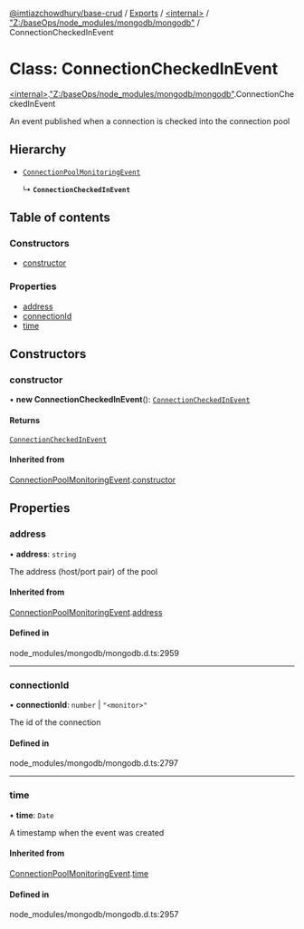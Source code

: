 [@imtiazchowdhury/base-crud](../README.md) / [Exports](../modules.md) / [\<internal\>](../modules/internal_.md) / ["Z:/baseOps/node\_modules/mongodb/mongodb"](../modules/internal_._Z__baseOps_node_modules_mongodb_mongodb_.md) / ConnectionCheckedInEvent

# Class: ConnectionCheckedInEvent

[\<internal\>](../modules/internal_.md).["Z:/baseOps/node\_modules/mongodb/mongodb"](../modules/internal_._Z__baseOps_node_modules_mongodb_mongodb_.md).ConnectionCheckedInEvent

An event published when a connection is checked into the connection pool

## Hierarchy

- [`ConnectionPoolMonitoringEvent`](internal_._Z__baseOps_node_modules_mongodb_mongodb_.ConnectionPoolMonitoringEvent.md)

  ↳ **`ConnectionCheckedInEvent`**

## Table of contents

### Constructors

- [constructor](internal_._Z__baseOps_node_modules_mongodb_mongodb_.ConnectionCheckedInEvent.md#constructor)

### Properties

- [address](internal_._Z__baseOps_node_modules_mongodb_mongodb_.ConnectionCheckedInEvent.md#address)
- [connectionId](internal_._Z__baseOps_node_modules_mongodb_mongodb_.ConnectionCheckedInEvent.md#connectionid)
- [time](internal_._Z__baseOps_node_modules_mongodb_mongodb_.ConnectionCheckedInEvent.md#time)

## Constructors

### constructor

• **new ConnectionCheckedInEvent**(): [`ConnectionCheckedInEvent`](internal_._Z__baseOps_node_modules_mongodb_mongodb_.ConnectionCheckedInEvent.md)

#### Returns

[`ConnectionCheckedInEvent`](internal_._Z__baseOps_node_modules_mongodb_mongodb_.ConnectionCheckedInEvent.md)

#### Inherited from

[ConnectionPoolMonitoringEvent](internal_._Z__baseOps_node_modules_mongodb_mongodb_.ConnectionPoolMonitoringEvent.md).[constructor](internal_._Z__baseOps_node_modules_mongodb_mongodb_.ConnectionPoolMonitoringEvent.md#constructor)

## Properties

### address

• **address**: `string`

The address (host/port pair) of the pool

#### Inherited from

[ConnectionPoolMonitoringEvent](internal_._Z__baseOps_node_modules_mongodb_mongodb_.ConnectionPoolMonitoringEvent.md).[address](internal_._Z__baseOps_node_modules_mongodb_mongodb_.ConnectionPoolMonitoringEvent.md#address)

#### Defined in

node_modules/mongodb/mongodb.d.ts:2959

___

### connectionId

• **connectionId**: `number` \| ``"<monitor>"``

The id of the connection

#### Defined in

node_modules/mongodb/mongodb.d.ts:2797

___

### time

• **time**: `Date`

A timestamp when the event was created

#### Inherited from

[ConnectionPoolMonitoringEvent](internal_._Z__baseOps_node_modules_mongodb_mongodb_.ConnectionPoolMonitoringEvent.md).[time](internal_._Z__baseOps_node_modules_mongodb_mongodb_.ConnectionPoolMonitoringEvent.md#time)

#### Defined in

node_modules/mongodb/mongodb.d.ts:2957
